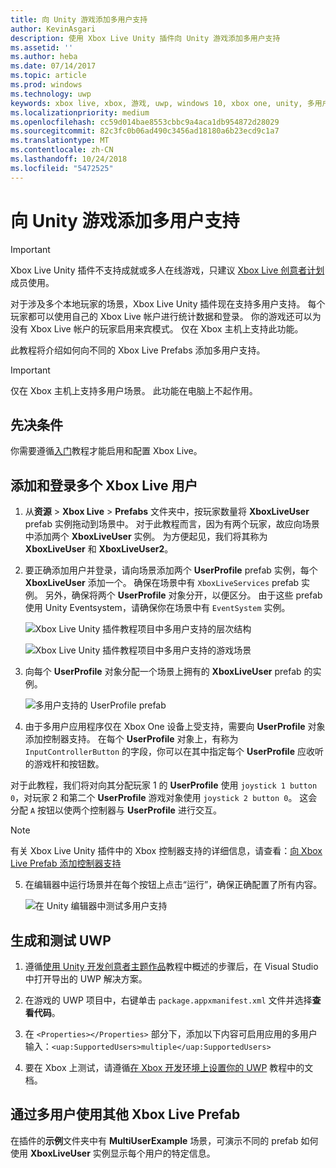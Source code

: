 ```yaml
---
title: 向 Unity 游戏添加多用户支持
author: KevinAsgari
description: 使用 Xbox Live Unity 插件向 Unity 游戏添加多用户支持
ms.assetid: ''
ms.author: heba
ms.date: 07/14/2017
ms.topic: article
ms.prod: windows
ms.technology: uwp
keywords: xbox live, xbox, 游戏, uwp, windows 10, xbox one, unity, 多用户
ms.localizationpriority: medium
ms.openlocfilehash: cc59d014bae8553cbbc9a4aca1db954872d28029
ms.sourcegitcommit: 82c3fc0b06ad490c3456ad18180a6b23ecd9c1a7
ms.translationtype: MT
ms.contentlocale: zh-CN
ms.lasthandoff: 10/24/2018
ms.locfileid: "5472525"
---
```

# <a name="add-multi-user-support-to-your-unity-game"></a>向 Unity 游戏添加多用户支持
> [!IMPORTANT]
> Xbox Live Unity 插件不支持成就或多人在线游戏，只建议 [Xbox Live 创意者计划](../developer-program-overview.md)成员使用。

对于涉及多个本地玩家的场景，Xbox Live Unity 插件现在支持多用户支持。 每个玩家都可以使用自己的 Xbox Live 帐户进行统计数据和登录。 你的游戏还可以为没有 Xbox Live 帐户的玩家启用来宾模式。 仅在 Xbox 主机上支持此功能。

此教程将介绍如何向不同的 Xbox Live Prefabs 添加多用户支持。

> [!IMPORTANT]
> 仅在 Xbox 主机上支持多用户场景。 此功能在电脑上不起作用。

## <a name="prerequisites"></a>先决条件
你需要遵循[入门](configure-xbox-live-in-unity.md)教程才能启用和配置 Xbox Live。

## <a name="adding-and-signing-in-multiple-xbox-live-users"></a>添加和登录多个 Xbox Live 用户

1. 从**资源** > **Xbox Live** > **Prefabs** 文件夹中，按玩家数量将 **XboxLiveUser** prefab 实例拖动到场景中。 对于此教程而言，因为有两个玩家，故应向场景中添加两个 **XboxLiveUser** 实例。 为方便起见，我们将其称为 **XboxLiveUser** 和 **XboxLiveUser2**。

2. 要正确添加用户并登录，请向场景添加两个 **UserProfile** prefab 实例，每个 **XboxLiveUser** 添加一个。 确保在场景中有 `XboxLiveServices` prefab 实例。 另外，确保将两个 **UserProfile** 对象分开，以便区分。 由于这些 prefab 使用 Unity Eventsystem，请确保你在场景中有 `EventSystem` 实例。

    ![Xbox Live Unity 插件教程项目中多用户支持的层次结构](../images/unity/MUA-Tutorial-Hierarchy.png)

    ![Xbox Live Unity 插件教程项目中多用户支持的游戏场景](../images/unity/MUA-Tutorial-GameScene.png)

3. 向每个 **UserProfile** 对象分配一个场景上拥有的 **XboxLiveUser** prefab 的实例。

    ![多用户支持的 UserProfile prefab](../images/unity/user-profile-for-mua.png)

4. 由于多用户应用程序仅在 Xbox One 设备上受支持，需要向 **UserProfile** 对象添加控制器支持。 在每个 **UserProfile** 对象上，有称为 `InputControllerButton` 的字段，你可以在其中指定每个 **UserProfile** 应收听的游戏杆和按钮数。

对于此教程，我们将对向其分配玩家 1 的 **UserProfile** 使用 `joystick 1 button 0`，对玩家 2 和第二个 **UserProfile** 游戏对象使用 `joystick 2 button 0`。 这会分配 `A` 按钮以使两个控制器与 **UserProfile** 进行交互。

> [!Note]
> 有关 Xbox Live Unity 插件中的 Xbox 控制器支持的详细信息，请查看：[向 Xbox Live Prefab 添加控制器支持](add-controller-support-to-xbox-live-prefabs.md)

5. 在编辑器中运行场景并在每个按钮上点击“运行”，确保正确配置了所有内容。

    ![在 Unity 编辑器中测试多用户支持](../images/unity/run-example-mua.png)

## <a name="building-and-testing-the-uwp"></a>生成和测试 UWP

1. 遵循[使用 Unity 开发创意者主题作品](configure-xbox-live-in-unity.md)教程中概述的步骤后，在 Visual Studio 中打开导出的 UWP 解决方案。

2. 在游戏的 UWP 项目中，右键单击 `package.appxmanifest.xml` 文件并选择**查看代码**。

3. 在 `<Properties></Properties>` 部分下，添加以下内容可启用应用的多用户输入：`<uap:SupportedUsers>multiple</uap:SupportedUsers>`

4. 要在 Xbox 上测试，请遵循[在 Xbox 开发环境上设置你的 UWP](https://docs.microsoft.com/en-us/windows/uwp/xbox-apps/development-environment-setup) 教程中的文档。

## <a name="using-the-other-xbox-live-prefabs-with-multiple-users"></a>通过多用户使用其他 Xbox Live Prefab

在插件的**示例**文件夹中有 **MultiUserExample** 场景，可演示不同的 prefab 如何使用 **XboxLiveUser** 实例显示每个用户的特定信息。

